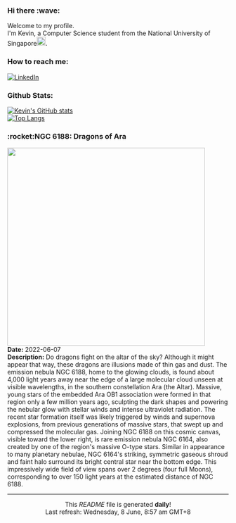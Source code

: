 <h3>Hi there :wave:</h3>

Welcome to my profile.   
I'm Kevin, a Computer Science student from the National University of Singapore<img src="https://img.icons8.com/color/96/000000/singapore-circular.png" width="20px"/>.</p>

<h3>How to reach me: </h3>
<a href="https://www.linkedin.com/in/kevin-foong/"><img alt="LinkedIn" src="https://img.shields.io/badge/linkedin-%230077B5.svg?&style=for-the-badge&logo=linkedin&logoColor=white" /></a> 

<h3>Github Stats: </h3> 

[![Kevin's GitHub stats](https://github-readme-stats.vercel.app/api?username=kevin9foong&theme=tokyonight)](https://github.com/anuraghazra/github-readme-stats) <br/>
[![Top Langs](https://github-readme-stats.vercel.app/api/top-langs/?username=kevin9foong&layout=compact&theme=tokyonight)](https://github.com/anuraghazra/github-readme-stats)

<h3>:rocket:NGC 6188: Dragons of Ara</h3> 
<img width="450" src="https:&#x2F;&#x2F;apod.nasa.gov&#x2F;apod&#x2F;image&#x2F;2206&#x2F;Ngc6188_Robertson_2000.jpg" /><br/>
<b>Date:</b> 2022-06-07<br/>
<b>Description:</b> Do dragons fight on the altar of the sky?  Although it might appear that way, these dragons are illusions made of thin gas and dust. The emission nebula NGC 6188, home to the glowing clouds, is found about 4,000 light years away near the edge of a large molecular cloud unseen at visible wavelengths, in the southern constellation Ara (the Altar). Massive, young stars of the embedded Ara OB1 association were formed in that region only a few million years ago, sculpting the dark shapes and powering the nebular glow with stellar winds and intense ultraviolet radiation. The recent star formation itself was likely triggered by winds and supernova explosions, from previous generations of massive stars, that swept up and compressed the molecular gas. Joining NGC 6188 on this cosmic canvas, visible toward the lower right, is rare emission nebula NGC 6164, also created by one of the region&#39;s massive O-type stars. Similar in appearance to many planetary nebulae, NGC 6164&#39;s striking, symmetric gaseous shroud and faint halo surround its bright central star near the bottom edge. This impressively wide field of view spans over 2 degrees (four full Moons), corresponding to over 150 light years at the estimated distance of NGC 6188.<br/>

------------
<p align="center">This <i>README</i> file is generated <b>daily</b>!</br>
Last refresh: Wednesday, 8 June, 8:57 am GMT+8<br />